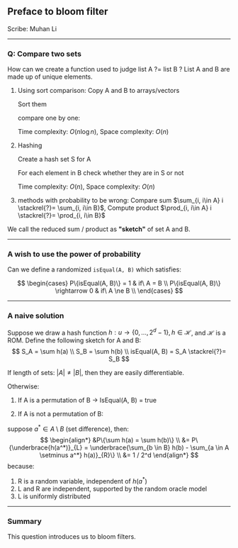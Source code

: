 ## Preface to bloom filter

Scribe: Muhan Li

---

### Q: Compare two sets 

How can we create a function used to judge list A ?= list B ? List A and B are made up of unique elements.

1. Using sort comparison:
   Copy A and B to arrays/vectors

   Sort them

   compare one by one: 

   Time complexity: $O(n\log n)$, Space complexity: $O(n)$

2. Hashing

   Create a hash set S for A

   For each element in B check whether they are in S or not

   Time complexity: $O(n)$, Space complexity: $O(n)$

3. methods with probability to be wrong:
    Compare sum $\sum_{i, i\in A} i \stackrel{?}= \sum_{i, i\in B}$, 
    Compute product $\prod_{i, i\in A} i \stackrel{?}= \prod_{i, i\in B}$

We call the reduced sum / product as **"sketch"** of set A and B.

---

### A wish to use the power of probability

Can we define a randomized `isEqual(A, B)` which satisfies:

$$
\begin{cases}
P\{isEqual(A, B)\} = 1 & if\ A = B \\
P\{isEqual(A, B)\} \rightarrow 0 & if\ A \ne B \\
\end{cases}
$$

---

### A naive solution

Suppose we draw a hash function $h: u \rightarrow \{0, ..., 2^d-1\}, h \in \mathcal{H}$, and $\mathcal{H}$ is a ROM. Define the following sketch for A and B:
$$
S_A = \sum h(a) \\
S_B = \sum h(b) \\
isEqual(A, B) = S_A \stackrel{?}= S_B
$$

If length of sets: $|A| \ne |B|$, then they are easily differentiable.

Otherwise:

1. If A is a permutation of B -> IsEqual(A, B) = true

2. If A is not a permutation of B:

suppose $a^* \in A \setminus B$ (set difference), then:
$$
   \begin{align*}
   &P\{\sum h(a) = \sum h(b)\} \\
   &= P\{\underbrace{h(a^*)}_{L} = \underbrace{\sum_{b \in B} h(b) - \sum_{a \in A \setminus a^*} h(a)}_{R}\} \\ 
   &= 1 / 2^d
   \end{align*}
$$
   because:

   1. R is a random variable, independent of $h(a^*)$
   2. L and R are independent, supported by the random oracle model
   3. L is uniformly distributed



---

### Summary

This question introduces us to bloom filters.
